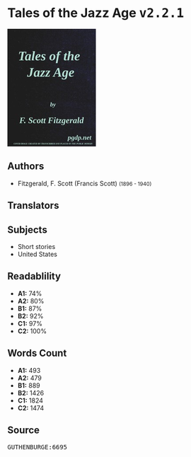 # Tales of the Jazz Age <kbd>v2.2.1</kbd>

![](./cover.medium.jpg "")

## Authors


 - Fitzgerald, F. Scott (Francis Scott) <small>(1896 - 1940)</small>

## Translators



## Subjects


 - Short stories
 - United States

## Readablility


 - **A1:** 74%
 - **A2:** 80%
 - **B1:** 87%
 - **B2:** 92%
 - **C1:** 97%
 - **C2:** 100%

## Words Count


 - **A1:** 493
 - **A2:** 479
 - **B1:** 889
 - **B2:** 1426
 - **C1:** 1824
 - **C2:** 1474

## Source


<kbd>GUTHENBURGE:6695</kbd>
